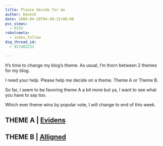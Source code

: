```yaml
---
title: Please decide for me
author: Danesh
date: 2009-04-28T04:49:12+00:00
pvc_views:
  - 6132
robotsmeta:
  - index,follow
dsq_thread_id:
  - 917402231

---
```

It&#8217;s time to change my blog&#8217;s theme. As usual, I&#8217;m thorn between 2 themes for my blog.

I need your help. Please help me decide on a theme. Theme A or Theme B.

So far, I seem to be favoring theme A a bit more but ya, I want to see what you have to say too.

Which ever theme wins by popular vote, I will change to end of this week.

## THEME A | [Evidens][1]

## THEME B | [Alligned][2]

##

 [1]: http://designdisease.com/blog/evidens-wordpress-theme-release/
 [2]: http://www.wppro.org/2009/01/10/aligned-theme-for-wordpress/
